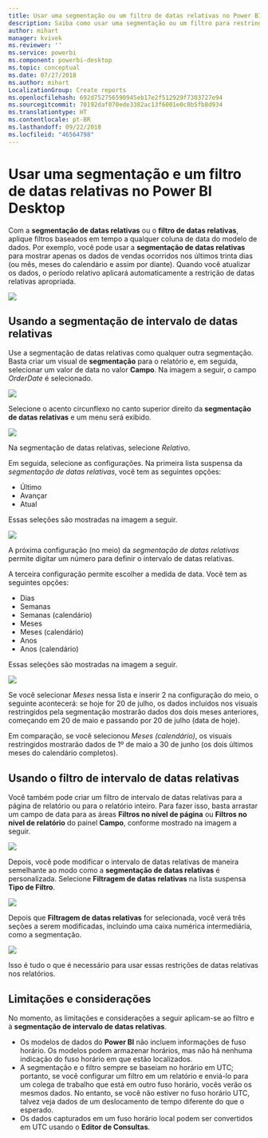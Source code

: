 ```yaml
---
title: Usar uma segmentação ou um filtro de datas relativas no Power BI Desktop
description: Saiba como usar uma segmentação ou um filtro para restringir intervalos de datas relativas no Power BI Desktop
author: mihart
manager: kvivek
ms.reviewer: ''
ms.service: powerbi
ms.component: powerbi-desktop
ms.topic: conceptual
ms.date: 07/27/2018
ms.author: mihart
LocalizationGroup: Create reports
ms.openlocfilehash: 692d752756590945eb17e2f512929f7303727e94
ms.sourcegitcommit: 70192daf070ede3382ac13f6001e0c8b5fb8d934
ms.translationtype: HT
ms.contentlocale: pt-BR
ms.lasthandoff: 09/22/2018
ms.locfileid: "46564798"
---
```

# <a name="use-a-relative-date-slicer-and-filter-in-power-bi-desktop"></a>Usar uma segmentação e um filtro de datas relativas no Power BI Desktop
Com a **segmentação de datas relativas** ou o **filtro de datas relativas**, aplique filtros baseados em tempo a qualquer coluna de data do modelo de dados. Por exemplo, você pode usar a **segmentação de datas relativas** para mostrar apenas os dados de vendas ocorridos nos últimos trinta dias (ou mês, meses do calendário e assim por diante). Quando você atualizar os dados, o período relativo aplicará automaticamente a restrição de datas relativas apropriada.

![](media/desktop-slicer-filter-date-range/relative-date-range-slicer-filter_01.png)

## <a name="using-the-relative-date-range-slicer"></a>Usando a segmentação de intervalo de datas relativas
Use a segmentação de datas relativas como qualquer outra segmentação. Basta criar um visual de **segmentação** para o relatório e, em seguida, selecionar um valor de data no valor **Campo**. Na imagem a seguir, o campo *OrderDate* é selecionado.

![](media/desktop-slicer-filter-date-range/relative-date-range-slicer-filter_02.png)

Selecione o acento circunflexo no canto superior direito da **segmentação de datas relativas** e um menu será exibido.

![](media/desktop-slicer-filter-date-range/relative-date-range-slicer-filter_03.png)

Na segmentação de datas relativas, selecione *Relativo*.

Em seguida, selecione as configurações. Na primeira lista suspensa da *segmentação de datas relativas*, você tem as seguintes opções:

* Último
* Avançar
* Atual

Essas seleções são mostradas na imagem a seguir.

![](media/desktop-slicer-filter-date-range/relative-date-range-slicer-filter_04.png)

A próxima configuração (no meio) da *segmentação de datas relativas* permite digitar um número para definir o intervalo de datas relativas.

A terceira configuração permite escolher a medida de data. Você tem as seguintes opções:

* Dias
* Semanas
* Semanas (calendário)
* Meses
* Meses (calendário)
* Anos
* Anos (calendário)

Essas seleções são mostradas na imagem a seguir.

![](media/desktop-slicer-filter-date-range/relative-date-range-slicer-filter_05.png)

Se você selecionar *Meses* nessa lista e inserir 2 na configuração do meio, o seguinte acontecerá: se hoje for 20 de julho, os dados incluídos nos visuais restringidos pela segmentação mostrarão dados dos dois meses anteriores, começando em 20 de maio e passando por 20 de julho (data de hoje).

Em comparação, se você selecionou *Meses (calendário)*, os visuais restringidos mostrarão dados de 1º de maio a 30 de junho (os dois últimos meses do calendário completos).

## <a name="using-the-relative-date-range-filter"></a>Usando o filtro de intervalo de datas relativas
Você também pode criar um filtro de intervalo de datas relativas para a página de relatório ou para o relatório inteiro. Para fazer isso, basta arrastar um campo de data para as áreas **Filtros no nível de página** ou **Filtros no nível de relatório** do painel **Campo**, conforme mostrado na imagem a seguir.

![](media/desktop-slicer-filter-date-range/relative-date-range-slicer-filter_06.png)

Depois, você pode modificar o intervalo de datas relativas de maneira semelhante ao modo como a **segmentação de datas relativas** é personalizada. Selecione **Filtragem de datas relativas** na lista suspensa **Tipo de Filtro**.

![](media/desktop-slicer-filter-date-range/relative-date-range-slicer-filter_07.png)

Depois que **Filtragem de datas relativas** for selecionada, você verá três seções a serem modificadas, incluindo uma caixa numérica intermediária, como a segmentação.

![](media/desktop-slicer-filter-date-range/relative-date-range-slicer-filter_08.png)

Isso é tudo o que é necessário para usar essas restrições de datas relativas nos relatórios.

## <a name="limitations-and-considerations"></a>Limitações e considerações
No momento, as limitações e considerações a seguir aplicam-se ao filtro e à **segmentação de intervalo de datas relativas**.

* Os modelos de dados do **Power BI** não incluem informações de fuso horário. Os modelos podem armazenar horários, mas não há nenhuma indicação do fuso horário em que estão localizados.
* A segmentação e o filtro sempre se baseiam no horário em UTC; portanto, se você configurar um filtro em um relatório e enviá-lo para um colega de trabalho que está em outro fuso horário, vocês verão os mesmos dados. No entanto, se você não estiver no fuso horário UTC, talvez veja dados de um deslocamento de tempo diferente do que o esperado.
* Os dados capturados em um fuso horário local podem ser convertidos em UTC usando o **Editor de Consultas**.

